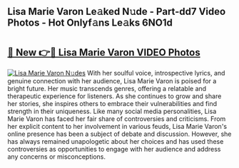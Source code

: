 ## Lisa Marie Varon Le𝚊ked N𝚞de - Part-dd7 Video Photos - Hot Onlyf𝚊ns Le𝚊ks 6NO1d

# <h2><a href="http://ab26636.deff.icu/?id=Lisa+Marie+Varon">🔗 New 👉🔴 Lisa Marie Varon VIDEO Photos</a></h2>

[![Lisa Marie Varon N𝚞des](https://i.imgur.com/rIISA9y.gif)](http://ab26636.deff.icu/?id=Lisa+Marie+Varon)
With her soulful voice, introspective lyrics, and genuine connection with her audience, Lisa Marie Varon is poised for a bright future. Her music transcends genres, offering a relatable and therapeutic experience for listeners. As she continues to grow and share her stories, she inspires others to embrace their vulnerabilities and find strength in their uniqueness. Like many social media personalities, Lisa Marie Varon has faced her fair share of controversies and criticisms. From her explicit content to her involvement in various feuds, Lisa Marie Varon's online presence has been a subject of debate and discussion. However, she has always remained unapologetic about her choices and has used these controversies as opportunities to engage with her audience and address any concerns or misconceptions.
